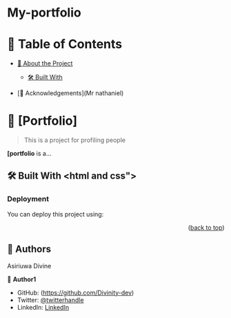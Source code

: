 # My-portfolio
<a name="portfolio"></a>


<!-- TABLE OF CONTENTS -->

# 📗 Table of Contents

- [📖 About the Project](#about-project)
  - [🛠 Built With](#built-with)
    
- [🙏 Acknowledgements](Mr nathaniel)

# 📖 [Portfolio] <a name="about-project"></a>

> This is a project for profiling people

**[portfolio** is a...

## 🛠 Built With <html and css"></a>




### Deployment

You can deploy this project using:

<!--
Example:

```sh

```
 -->

<p align="right">(<a href="#readme-top">back to top</a>)</p>

<!-- AUTHORS -->

## 👥 Authors <a name="Asiriuwa Divine"></a>
Asiriuwa Divine

👤 **Author1**

- GitHub: (https://github.com/Divinity-dev)
- Twitter: [@twitterhandle](https://twitter.com/twitterhandle)
- LinkedIn: [LinkedIn](https://linkedin.com/in/linkedinhandle)



